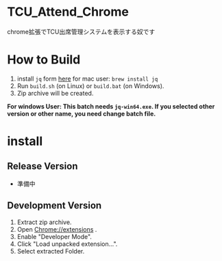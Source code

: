 # TCU_Attend_Chrome
chrome拡張でTCU出席管理システムを表示する奴です

# How to Build
1. install `jq` form [here](https://stedolan.github.io/jq/)
for mac user: `brew install jq`
2. Run `build.sh` (on Linux) or `build.bat` (on Windows).
3. Zip archive will be created.

**For windows User: This batch needs `jq-win64.exe`. If you selected other version or other name, you need change batch file.**

# install
## Release Version
- 準備中

## Development Version
1. Extract zip archive.
2. Open [Chrome://extensions](Chrome://extensions) .  
3. Enable "Developer Mode".  
4. Click "Load unpacked extension...".  
4. Select extracted Folder.  
